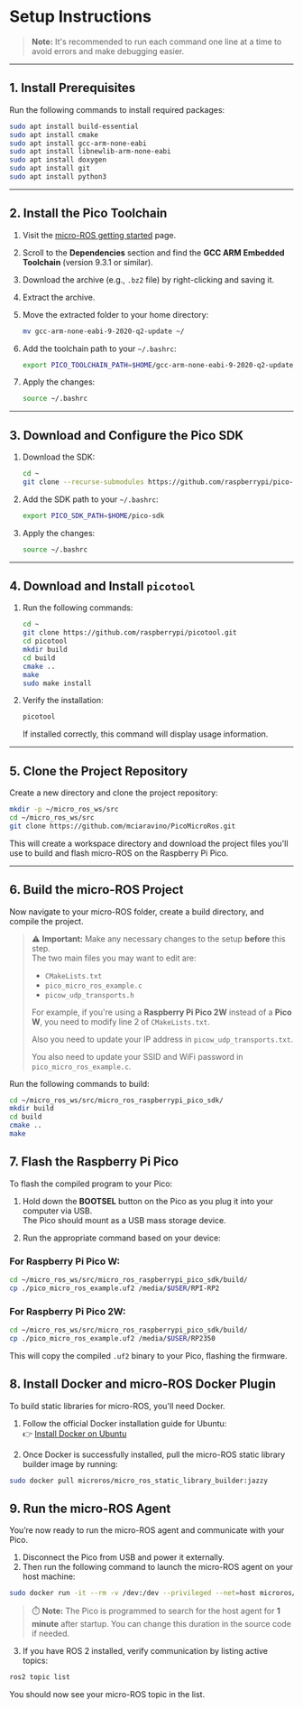 # Setup Instructions

> **Note:** It's recommended to run each command one line at a time to avoid errors and make debugging easier.

---

## 1. Install Prerequisites

Run the following commands to install required packages:

```bash
sudo apt install build-essential
sudo apt install cmake
sudo apt install gcc-arm-none-eabi
sudo apt install libnewlib-arm-none-eabi
sudo apt install doxygen
sudo apt install git
sudo apt install python3
```

---

## 2. Install the Pico Toolchain

1. Visit the [micro-ROS getting started](https://micro.ros.org/docs/tutorials/advanced/microxrcedds/raspberry_pi_pico/) page.
2. Scroll to the **Dependencies** section and find the **GCC ARM Embedded Toolchain** (version 9.3.1 or similar).
3. Download the archive (e.g., `.bz2` file) by right-clicking and saving it.
4. Extract the archive.
5. Move the extracted folder to your home directory:

    ```bash
    mv gcc-arm-none-eabi-9-2020-q2-update ~/
    ```

6. Add the toolchain path to your `~/.bashrc`:

    ```bash
    export PICO_TOOLCHAIN_PATH=$HOME/gcc-arm-none-eabi-9-2020-q2-update/
    ```

7. Apply the changes:

    ```bash
    source ~/.bashrc
    ```

---

## 3. Download and Configure the Pico SDK

1. Download the SDK:

    ```bash
    cd ~
    git clone --recurse-submodules https://github.com/raspberrypi/pico-sdk.git
    ```

2. Add the SDK path to your `~/.bashrc`:

    ```bash
    export PICO_SDK_PATH=$HOME/pico-sdk
    ```

3. Apply the changes:

    ```bash
    source ~/.bashrc
    ```

---

## 4. Download and Install `picotool`

1. Run the following commands:

    ```bash
    cd ~
    git clone https://github.com/raspberrypi/picotool.git
    cd picotool
    mkdir build
    cd build
    cmake ..
    make
    sudo make install
    ```

2. Verify the installation:

    ```bash
    picotool
    ```

    If installed correctly, this command will display usage information.

---
## 5. Clone the Project Repository

Create a new directory and clone the project repository:

```bash
mkdir -p ~/micro_ros_ws/src
cd ~/micro_ros_ws/src
git clone https://github.com/mciaravino/PicoMicroRos.git
```

This will create a workspace directory and download the project files you'll use to build and flash micro-ROS on the Raspberry Pi Pico.

---

## 6. Build the micro-ROS Project

Now navigate to your micro-ROS folder, create a build directory, and compile the project.

> ⚠️ **Important:** Make any necessary changes to the setup **before** this step.  
> The two main files you may want to edit are:
>
> - `CMakeLists.txt`  
> - `pico_micro_ros_example.c`
> - `picow_udp_transports.h`
>
> For example, if you're using a **Raspberry Pi Pico 2W** instead of a **Pico W**, you need to modify line 2 of `CMakeLists.txt`.
> 
> Also you need to update your IP address in `picow_udp_transports.txt`.
>
> You also need to update your SSID and WiFi password in `pico_micro_ros_example.c`.
>
Run the following commands to build:

```bash
cd ~/micro_ros_ws/src/micro_ros_raspberrypi_pico_sdk/
mkdir build
cd build
cmake ..
make
```
## 7. Flash the Raspberry Pi Pico

To flash the compiled program to your Pico:

1. Hold down the **BOOTSEL** button on the Pico as you plug it into your computer via USB.  
   The Pico should mount as a USB mass storage device.

2. Run the appropriate command based on your device:

### For Raspberry Pi Pico W:

```bash
cd ~/micro_ros_ws/src/micro_ros_raspberrypi_pico_sdk/build/
cp ./pico_micro_ros_example.uf2 /media/$USER/RPI-RP2
```

### For Raspberry Pi Pico 2W:

```bash
cd ~/micro_ros_ws/src/micro_ros_raspberrypi_pico_sdk/build/
cp ./pico_micro_ros_example.uf2 /media/$USER/RP2350
```

This will copy the compiled `.uf2` binary to your Pico, flashing the firmware.

## 8. Install Docker and micro-ROS Docker Plugin

To build static libraries for micro-ROS, you'll need Docker.

1. Follow the official Docker installation guide for Ubuntu:  
   👉 [Install Docker on Ubuntu](https://docs.docker.com/engine/install/ubuntu/#install-using-the-repository)

2. Once Docker is successfully installed, pull the micro-ROS static library builder image by running:

```bash
sudo docker pull microros/micro_ros_static_library_builder:jazzy
```
## 9. Run the micro-ROS Agent

You’re now ready to run the micro-ROS agent and communicate with your Pico.

1. Disconnect the Pico from USB and power it externally.
2. Then run the following command to launch the micro-ROS agent on your host machine:

```bash
sudo docker run -it --rm -v /dev:/dev --privileged --net=host microros/micro-ros-agent:jazzy udp4 --dev -p 8888
```

> ⏱️ **Note:** The Pico is programmed to search for the host agent for **1 minute** after startup. You can change this duration in the source code if needed.

3. If you have ROS 2 installed, verify communication by listing active topics:

```bash
ros2 topic list
```

You should now see your micro-ROS topic in the list.


